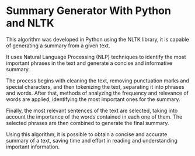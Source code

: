 # Summary Generator With Python and NLTK

This algorithm was developed in Python using the NLTK library, it is capable of generating a summary from a given text.

It uses Natural Language Processing (NLP) techniques to identify the most important phrases in the text and generate a concise and informative summary.

The process begins with cleaning the text, removing punctuation marks and special characters, and then tokenizing the text, separating it into phrases and words. After that, methods of analyzing the frequency and relevance of words are applied, identifying the most important ones for the summary.

Finally, the most relevant sentences of the text are selected, taking into account the importance of the words contained in each one of them. The selected phrases are then combined to generate the final summary.

Using this algorithm, it is possible to obtain a concise and accurate summary of a text, saving time and effort in reading and understanding important information.
